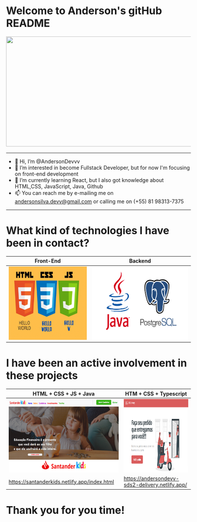# Welcome to Anderson's gitHub README
<img src="https://github.com/AndersonDevv/ReadMe/blob/main/helloWorld1.gif" width="600" height="300"> 

___
- 👋 Hi, I’m @AndersonDevvv
- 👀 I’m interested in become Fullstack Developer, but for now I'm focusing on front-end development
- 🌱 I’m currently learning React, but I also got knowledge about HTML,CSS, JavaScript, Java, Github
- 📫 You can reach me by e-mailing me on andersonsilva.devv@gmail.com or calling me on (+55) 81 98313-7375
___

# What kind of technologies I have been in contact?

Front-End | Backend 
------------ | -------------
<img src="https://github.com/AndersonDevv/ReadMe/blob/main/frontEnd.gif" width="" height="200">| <img src="https://github.com/AndersonDevv/ReadMe/blob/main/postgresJava.png" width="400" height="200">


# I have been an active involvement in these projects

HTML + CSS + JS + Java| HTM + CSS + Typescript 
------------ | -------------
<img src="https://github.com/AndersonDevv/ReadMe/blob/main/SantanderKidsa.png" width="" height="200">| <img src="https://github.com/AndersonDevv/ReadMe/blob/main/DSDelivery.png" width="400" height="200">
 https://santanderkids.netlify.app/index.html | https://andersondevv-sds2-delivery.netlify.app/


# Thank you for you time!

<!---
AndersonDevvv/AndersonDevvv is a ✨ special ✨ repository because its `README.md` (this file) appears on your GitHub profile.
You can click the Preview link to take a look at your changes.
Created by Anderson Silva using https://guides.github.com/features/mastering-markdown/
--->
